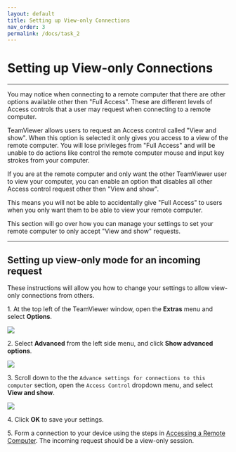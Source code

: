 ```yaml
---
layout: default
title: Setting up View-only Connections
nav_order: 3
permalink: /docs/task_2
---
```


# Setting up View-only Connections

---

You may notice when connecting to a remote computer that there are other options available other then "Full Access". These are different levels of Access controls that a user may request when connecting to a remote computer.

TeamViewer allows users to request an Access control called "View and show". When this option is selected it only gives you access to a view of the remote computer. You will lose privileges from "Full Access" and will be unable to do actions like control the remote computer mouse and input key strokes from your computer.

If you are at the remote computer and only want the other TeamViewer user to view your computer, you can enable an option that disables all other Access control request other then "View and show". 

This means you will not be able to accidentally give "Full Access" to users when you only want them to be able to view your remote computer.

This section will go over how you can manage your settings to set your remote computer to only accept "View and show" requests.

---

## Setting up view-only mode for an incoming request

These instructions will allow you how to change your settings to allow view-only connections from others.

1\. At the top left of the TeamViewer window, open the **Extras** menu and select **Options**. 

![](https://github.com/bduong4/TeamViewer-basics/blob/gh-pages/assets/images/task_2_image_1.png?raw=true)

2\. Select **Advanced** from the left side menu, and click **Show advanced options**.

![](https://github.com/bduong4/TeamViewer-basics/blob/gh-pages/assets/images/task_2_image_2.png?raw=true)

3\. Scroll down to the the `Advance settings for connections to this computer` section, open the `Access Control` dropdown menu, and select **View and show**.

![](https://github.com/bduong4/TeamViewer-basics/blob/gh-pages/assets/images/task_2_image_3.png?raw=true)

4\. Click **OK** to save your settings.

5\. Form a connection to your device using the steps in [Accessing a Remote Computer](https://bduong4.github.io/just-the-docs/docs/task_1/). The incoming request should be a view-only session.

